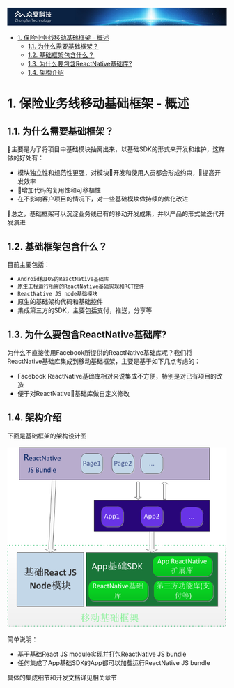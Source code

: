 ![](res/kejilogo.png)
<br/>
<!-- TOC -->

- [1. 保险业务线移动基础框架 - 概述](#1-保险业务线移动基础框架---概述)
    - [1.1. 为什么需要基础框架？](#11-为什么需要基础框架)
    - [1.2. 基础框架包含什么？](#12-基础框架包含什么)
    - [1.3. 为什么要包含ReactNative基础库?](#13-为什么要包含reactnative基础库)
    - [1.4. 架构介绍](#14-架构介绍)

<!-- /TOC -->
# 1. 保险业务线移动基础框架 - 概述
## 1.1. 为什么需要基础框架？
主要是为了将项目中基础模块抽离出来，以基础SDK的形式来开发和维护，这样做的好处有：
* 模块独立性和规范性更强，对模块开发和使用人员都会形成约束，提高开发效率
* 增加代码的复用性和可移植性
* 在不影响客户项目的情况下，对一些基础模块做持续的优化改进

总之，基础框架可以沉淀业务线已有的移动开发成果，并以产品的形式做迭代开发演进

## 1.2. 基础框架包含什么？
目前主要包括：
* `Android和IOS的ReactNative基础库`
* `原生工程运行所需的ReactNative基础实现和RCT控件`
* `ReactNative JS node基础模块`
* 原生的基础架构代码和基础控件
* 集成第三方的SDK，主要包括支付，推送，分享等

## 1.3. 为什么要包含ReactNative基础库?
为什么不直接使用Facebook所提供的ReactNative基础库呢？我们将ReactNative基础库集成到移动基础框架，主要是基于如下几点考虑的：
* Facebook ReactNative基础库相对来说集成不方便，特别是对已有项目的改造
* 便于对ReactNative基础库做自定义修改

## 1.4. 架构介绍
下面是基础框架的架构设计图
<br/>
<br/>
![](res/framework-design.png)

简单说明：
* 基于基础React JS module实现并打包ReactNative JS bundle
* 任何集成了App基础SDK的App都可以加载运行ReactNative JS bundle

具体的集成细节和开发文档详见相关章节
